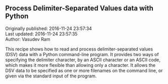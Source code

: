 ## Process Delimiter-Separated Values data with Python  
Originally published: 2016-11-24 23:57:34  
Last updated: 2016-11-24 23:57:35  
Author: Vasudev Ram  
  
This recipe shows how to read and process delimiter-separated values (DSV) data with a Python command-line program. It provides two ways of specifying the delimiter character, by an ASCII character or an ASCII code, which makes it more flexible than allowing only a character. It allows the DSV data to be specified as one or more filenames on the command line, or given via the standard input of the program.


